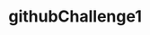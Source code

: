 # githubChallenge1
<!DOCTYPE html>
 <html lang"en-us">
    <head>
        <meta charset=""UTF-8>
        <meta name="viewport" content="width=device-width, initial-scale">
        <title></title>
        <link href="" rel="">
    </head>
    <body>
    </body>
 </html>
